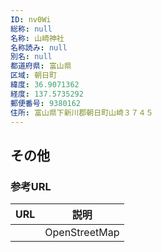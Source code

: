```yaml
---
ID: nv0Wi
総称: null
名称: 山崎神社
名称読み: null
別名: null
都道府県: 富山県
区域: 朝日町
緯度: 36.9071362
経度: 137.5735292
郵便番号: 9380162
住所: 富山県下新川郡朝日町山崎３７４５
---
```


## その他

### 参考URL

| URL | 説明          |
| --- | ------------- |
|     | OpenStreetMap |
